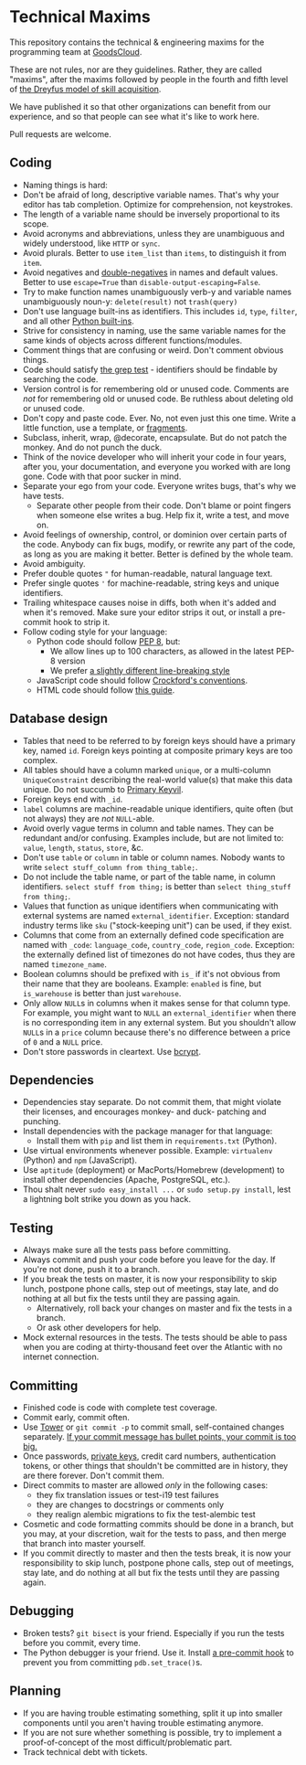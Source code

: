 Technical Maxims
================

This repository contains the technical & engineering maxims for the programming team at [GoodsCloud](http://goodscloud.net/).

These are not rules, nor are they guidelines. Rather, they are called "maxims", after the maxims followed by people in the fourth and fifth level of [the Dreyfus model of skill acquisition](http://en.wikipedia.org/wiki/Dreyfus_model_of_skill_acquisition).

We have published it so that other organizations can benefit from our experience, and so that people can see what it's like to work here.

Pull requests are welcome.

## Coding

* Naming things is hard:
 * Don't be afraid of long, descriptive variable names. That's why your editor has tab completion. Optimize for comprehension, not keystrokes.
 * The length of a variable name should be inversely proportional to its scope.
 * Avoid acronyms and abbreviations, unless they are unambiguous and widely understood, like `HTTP` or `sync`.
 * Avoid plurals. Better to use `item_list` than `items`, to distinguish it from `item`.
 * Avoid negatives and [double-negatives](http://zvon.org/xxl/XSLTreference/Output/xslt_text_disable-output-escaping.html) in names and default values. Better to use `escape=True` than `disable-output-escaping=False`.
 * Try to make function names unambiguously verb-y and variable names unambiguously noun-y: `delete(result)` not `trash(query)`
 * Don't use language built-ins as identifiers. This includes `id`, `type`, `filter`, and all other [Python built-ins](http://docs.python.org/2/library/functions.html).
 * Strive for consistency in naming, use the same variable names for the same kinds of objects across different functions/modules.
* Comment things that are confusing or weird. Don't comment obvious things.
* Code should satisfy [the grep test](http://jamie-wong.com/2013/07/12/grep-test/) - identifiers should be findable by searching the code.
* Version control is for remembering old or unused code. Comments are *not* for remembering old or unused code. Be ruthless about deleting old or unused code.
* Don't copy and paste code. Ever. No, not even just this one time. Write a little function, use a template, or [fragments](https://github.com/glyphobet/fragments).
* Subclass, inherit, wrap, @decorate, encapsulate. But do not patch the monkey. And do not punch the duck.
* Think of the novice developer who will inherit your code in four years, after you, your documentation, and everyone you worked with are long gone. Code with that poor sucker in mind.
* Separate your ego from your code. Everyone writes bugs, that's why we have tests.
  * Separate other people from their code. Don't blame or point fingers when someone else writes a bug. Help fix it, write a test, and move on.
* Avoid feelings of ownership, control, or dominion over certain parts of the code. Anybody can fix bugs, modify, or rewrite any part of the code, as long as you are making it better. Better is defined by the whole team.
* Avoid ambiguity.
* Prefer double quotes `"` for human-readable, natural language text.
* Prefer single quotes `'` for machine-readable, string keys and unique identifiers.
* Trailing whitespace causes noise in diffs, both when it's added and when it's removed. Make sure your editor strips it out, or install a pre-commit hook to strip it.
* Follow coding style for your language:
  * Python code should follow [PEP 8](http://www.python.org/dev/peps/pep-0008/), but:
    * We allow lines up to 100 characters, as allowed in the latest PEP-8 version
    * We prefer [a slightly different line-breaking style](https://gist.github.com/glyphobet/6120800)
  * JavaScript code should follow [Crockford's conventions](http://javascript.crockford.com/code.html).
  * HTML code should follow [this guide](http://github.com/goodscloud/technical-maxims/wiki/HTML-Styleguide).

## Database design

* Tables that need to be referred to by foreign keys should have a primary key, named `id`. Foreign keys pointing at composite primary keys are too complex.
* All tables should have a column marked `unique`, or a multi-column `UniqueConstraint` describing the real-world value(s) that make this data unique. Do not succumb to [Primary Keyvil](http://it.toolbox.com/blogs/database-soup/primary-keyvil-part-i-7327).
* Foreign keys end with `_id`.
* `label` columns are machine-readable unique identifiers, quite often (but not always) they are *not* `NULL`-able.
* Avoid overly vague terms in column and table names. They can be redundant and/or confusing. Examples include, but are not limited to: `value`, `length`, `status`, `store`, &c.
* Don't use `table` or `column` in table or column names. Nobody wants to write `select stuff_column from thing_table;`.
* Do not include the table name, or part of the table name, in column identifiers. `select stuff from thing;` is better than `select thing_stuff from thing;`.
* Values that function as unique identifiers when communicating with external systems are named `external_identifier`. Exception: standard industry terms like `sku` ("stock-keeping unit") can be used, if they exist.
* Columns that come from an externally defined code specification are named with `_code`: `language_code`, `country_code`, `region_code`. Exception: the externally defined list of timezones do not have codes, thus they are named `timezone_name`.
* Boolean columns should be prefixed with `is_` if it's not obvious from their name that they are booleans. Example: `enabled` is fine, but `is_warehouse` is better than just `warehouse`.
* Only allow `NULL`s in columns when it makes sense for that column type. For example, you might want to `NULL` an `external_identifier` when there is no corresponding item in any external system. But you shouldn't allow `NULL`s in a `price` column because there's no difference between a price of `0` and a `NULL` price.
* Don't store passwords in cleartext. Use [bcrypt](http://codahale.com/how-to-safely-store-a-password/).

## Dependencies

* Dependencies stay separate. Do not commit them, that might violate their licenses, and encourages monkey- and duck- patching and punching.
* Install dependencies with the package manager for that language:
  * Install them with `pip` and list them in `requirements.txt` (Python).
* Use virtual environments whenever possible. Example: `virtualenv` (Python) and `npm` (JavaScript).
* Use `aptitude` (deployment) or MacPorts/Homebrew (development) to install other dependencies (Apache, PostgreSQL, etc.).
* Thou shalt never `sudo easy_install ...` or `sudo setup.py install`, lest a lightning bolt strike you down as you hack.

## Testing

* Always make sure all the tests pass before committing.
* Always commit and push your code before you leave for the day. If you're not done, push it to a branch.
* If you break the tests on master, it is now your responsibility to skip lunch, postpone phone calls, step out of meetings, stay late, and do nothing at all but fix the tests until they are passing again.
  * Alternatively, roll back your changes on master and fix the tests in a branch.
  * Or ask other developers for help.
* Mock external resources in the tests. The tests should be able to pass when you are coding at thirty-thousand feet over the Atlantic with no internet connection.

## Committing

* Finished code is code with complete test coverage.
* Commit early, commit often.
* Use [Tower](http://www.git-tower.com/) or `git commit -p` to commit small, self-contained changes separately. [If your commit message has bullet points, your commit is too big.](http://twitter.com/glyphobet/status/290798617663533056)
* Once passwords, [private keys](https://github.com/search?q=-----BEGIN+RSA+PRIVATE+KEY-----&ref=searchresults&type=Code), credit card numbers, authentication tokens, or other things that shouldn't be committed are in history, they are there forever. Don't commit them.
* Direct commits to master are allowed *only* in the following cases:
    * they fix translation issues or test-i19 test failures
    * they are changes to docstrings or comments only
    * they realign alembic migrations to fix the test-alembic test
* Cosmetic and code formatting commits should be done in a branch, but you may, at your discretion, wait for the tests to pass, and then merge that branch into master yourself. 
* If you commit directly to master and then the tests break, it is now your responsibility to skip lunch, postpone phone calls, step out of meetings, stay late, and do nothing at all but fix the tests until they are passing again.

## Debugging

* Broken tests? `git bisect` is your friend. Especially if you run the tests before you commit, every time.
* The Python debugger is your friend. Use it. Install [a pre-commit hook](https://gist.github.com/glyphobet/3128700) to prevent you from committing `pdb.set_trace()`s.

## Planning

* If you are having trouble estimating something, split it up into smaller components until you aren't having trouble estimating anymore.
* If you are not sure whether something is possible, try to implement a proof-of-concept of the most difficult/problematic part.
* Track technical debt with tickets.
